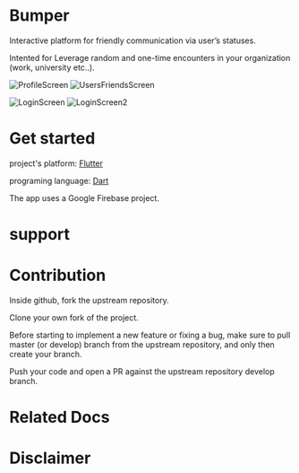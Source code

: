 # Bumper
Interactive platform for friendly communication via user’s statuses.

Intented for Leverage random and one-time encounters in your organization (work, university etc..).

![ProfileScreen](https://user-images.githubusercontent.com/82065601/120898094-1d77ff80-c632-11eb-808c-ba831179e6ee.jpeg)
![UsersFriendsScreen](https://user-images.githubusercontent.com/82065601/120898099-1fda5980-c632-11eb-83ef-30cb8e5ac4f6.jpeg)

![LoginScreen](https://user-images.githubusercontent.com/82065601/120898107-2537a400-c632-11eb-8e63-d337a8b5ed49.jpeg)
![LoginScreen2](https://user-images.githubusercontent.com/82065601/120898110-27016780-c632-11eb-9fd5-60f3bf0cb37e.jpeg)

# Get started

project's platform: [Flutter](https://flutter.dev/docs/get-started/install) 

programing language: [Dart](https://dart.dev/tutorials/server/get-started)

The app uses a Google Firebase project.

# support


# Contribution
Inside github, fork the upstream repository.

Clone your own fork of the project.

Before starting to implement a new feature or fixing a bug, make sure to pull master (or develop) branch from the upstream repository, and only then create your branch.

Push your code and open a PR against the upstream repository develop branch.

# Related Docs



# Disclaimer
